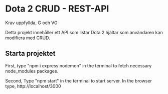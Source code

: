 # Dota 2 CRUD - REST-API

Krav uppfyllda, G och VG

Detta projekt innehåller ett API som listar Dota 2 hjältar som användaren kan modifiera med CRUD.

## Starta projektet

First, type "npm i express nodemon" in the terminal to fetch necessary node_modules packages.

Second, Type "npm start" in the terminal to start server. In the browser type, http://localhost/3000